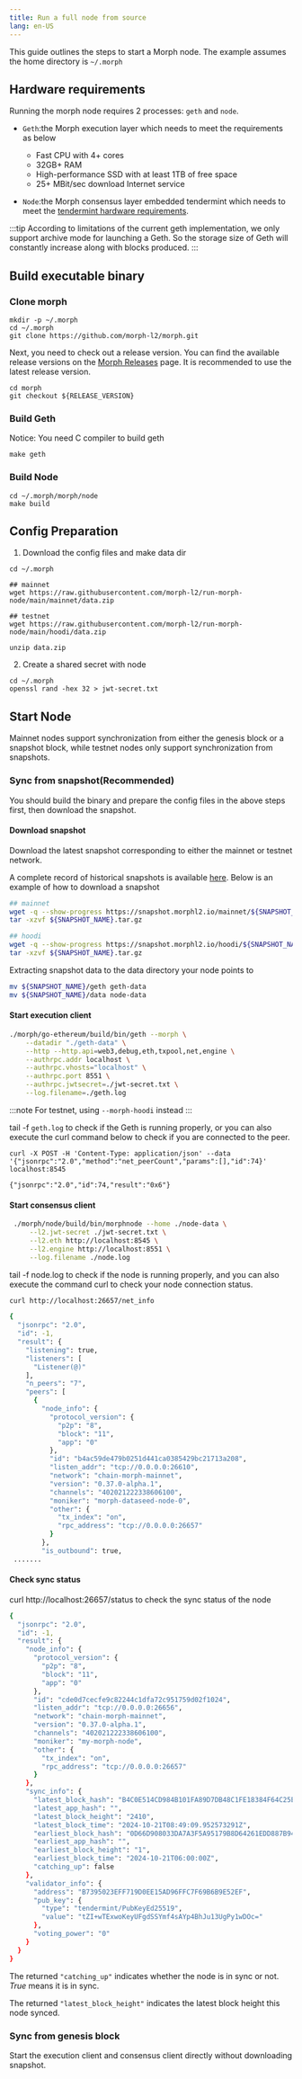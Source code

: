 ```yaml
---
title: Run a full node from source
lang: en-US
---
```


This guide outlines the steps to start a Morph node. The example assumes the home directory is `~/.morph` 

## Hardware requirements

Running the morph node requires 2 processes: `geth` and `node`.  

- `Geth`:the Morph execution layer which needs to meet the requirements as below
  - Fast CPU with 4+ cores
  - 32GB+ RAM
  - High-performance SSD with at least 1TB of free space
  - 25+ MBit/sec download Internet service


- `Node`:the Morph consensus layer embedded tendermint which needs to meet the [tendermint hardware requirements](https://docs.tendermint.com/v0.34/tendermint-core/running-in-production.html#processor-and-memory). 


:::tip
According to limitations of the current geth implementation, we only support archive mode for launching a Geth.  So the storage size of Geth will constantly increase along with blocks produced. 
:::

## Build executable binary

### Clone morph

```
mkdir -p ~/.morph 
cd ~/.morph
git clone https://github.com/morph-l2/morph.git
```

Next, you need to check out a release version. You can find the available release versions on the [Morph Releases](https://github.com/morph-l2/morph/releases) page. It is recommended to use the latest release version.

```
cd morph
git checkout ${RELEASE_VERSION}
```

### Build Geth

Notice: You need C compiler to build geth

```
make geth
```

### Build Node

```
cd ~/.morph/morph/node 
make build
```

## Config Preparation

1. Download the config files and make data dir

```
cd ~/.morph

## mainnet
wget https://raw.githubusercontent.com/morph-l2/run-morph-node/main/mainnet/data.zip

## testnet
wget https://raw.githubusercontent.com/morph-l2/run-morph-node/main/hoodi/data.zip

unzip data.zip
```

2. Create a shared secret with node

```
cd ~/.morph
openssl rand -hex 32 > jwt-secret.txt
```

## Start Node
Mainnet nodes support synchronization from either the genesis block or a snapshot block, while testnet nodes only support synchronization from snapshots.

### Sync from snapshot(Recommended)
You should build the binary and prepare the config files in the above steps first, then download the snapshot.

#### Download snapshot
Download the latest snapshot corresponding to either the mainnet or testnet network. 

A complete record of historical snapshots is available [here](https://github.com/morph-l2/run-morph-node?tab=readme-ov-file#snapshot-information). Below is an example of how to download a snapshot

```bash
## mainnet
wget -q --show-progress https://snapshot.morphl2.io/mainnet/${SNAPSHOT_NAME}.tar.gz
tar -xzvf ${SNAPSHOT_NAME}.tar.gz

## hoodi
wget -q --show-progress https://snapshot.morphl2.io/hoodi/${SNAPSHOT_NAME}.tar.gz
tar -xzvf ${SNAPSHOT_NAME}.tar.gz
```

Extracting snapshot data to the data directory your node points to 

```bash
mv ${SNAPSHOT_NAME}/geth geth-data
mv ${SNAPSHOT_NAME}/data node-data
```

#### Start execution client

```bash title="Script for starting mainnet geth"
./morph/go-ethereum/build/bin/geth --morph \
    --datadir "./geth-data" \
    --http --http.api=web3,debug,eth,txpool,net,engine \
    --authrpc.addr localhost \
    --authrpc.vhosts="localhost" \
    --authrpc.port 8551 \
    --authrpc.jwtsecret=./jwt-secret.txt \
    --log.filename=./geth.log

```

:::note
For testnet, using ```--morph-hoodi``` instead
:::

tail -f  `geth.log` to check if the Geth is running properly, or you can also execute the curl command below to check if you are connected to the peer. 

```Shell
curl -X POST -H 'Content-Type: application/json' --data '{"jsonrpc":"2.0","method":"net_peerCount","params":[],"id":74}' localhost:8545

{"jsonrpc":"2.0","id":74,"result":"0x6"}
```

#### Start consensus client
```Bash
 ./morph/node/build/bin/morphnode --home ./node-data \
     --l2.jwt-secret ./jwt-secret.txt \
     --l2.eth http://localhost:8545 \
     --l2.engine http://localhost:8551 \
     --log.filename ./node.log 
```

tail -f node.log to check if the node is running properly, and you can also execute the command curl to check your node connection status.

```Bash
curl http://localhost:26657/net_info

{
  "jsonrpc": "2.0",
  "id": -1,
  "result": {
    "listening": true,
    "listeners": [
      "Listener(@)"
    ],
    "n_peers": "7",
    "peers": [
      {
        "node_info": {
          "protocol_version": {
            "p2p": "8",
            "block": "11",
            "app": "0"
          },
          "id": "b4ac59de479b0251d441ca0385429bc21713a208",
          "listen_addr": "tcp://0.0.0.0:26610",
          "network": "chain-morph-mainnet",
          "version": "0.37.0-alpha.1",
          "channels": "402021222338606100",
          "moniker": "morph-dataseed-node-0",
          "other": {
            "tx_index": "on",
            "rpc_address": "tcp://0.0.0.0:26657"
          }
        },
        "is_outbound": true,
 ....... 
 ```

#### Check sync status

curl http://localhost:26657/status to check the sync status of the node

```Bash
{
  "jsonrpc": "2.0",
  "id": -1,
  "result": {
    "node_info": {
      "protocol_version": {
        "p2p": "8",
        "block": "11",
        "app": "0"
      },
      "id": "cde0d7cecfe9c82244c1dfa72c951759d02f1024",
      "listen_addr": "tcp://0.0.0.0:26656",
      "network": "chain-morph-mainnet",
      "version": "0.37.0-alpha.1",
      "channels": "402021222338606100",
      "moniker": "my-morph-node",
      "other": {
        "tx_index": "on",
        "rpc_address": "tcp://0.0.0.0:26657"
      }
    },
    "sync_info": {
      "latest_block_hash": "B4C0E514CD984B101FA89D7DB48C1FE18384F64C25E5565F618A5FE2851C42A9",
      "latest_app_hash": "",
      "latest_block_height": "2410",
      "latest_block_time": "2024-10-21T08:49:09.952573291Z",
      "earliest_block_hash": "0D66D908033DA7A3F5A95179B8D64261EDD887B944E59502A1C9EFBC1C9C4EF5",
      "earliest_app_hash": "",
      "earliest_block_height": "1",
      "earliest_block_time": "2024-10-21T06:00:00Z",
      "catching_up": false
    },
    "validator_info": {
      "address": "B7395023EFF719D0EE15AD96FFC7F69B6B9E52EF",
      "pub_key": {
        "type": "tendermint/PubKeyEd25519",
        "value": "tZI+wTExwoKeyUFgdSSYmf4sAYp4BhJu13UgPy1wDOc="
      },
      "voting_power": "0"
    }
  }
}
```

The returned `"catching_up"` indicates whether the node is in sync or not. *True* means it is in sync. 

The returned  `"latest_block_height"` indicates the latest block height this node synced.



### Sync from genesis block
Start the execution client and consensus client directly without downloading snapshot.